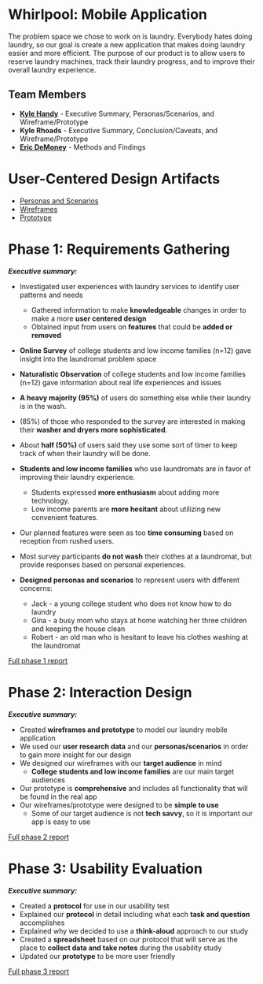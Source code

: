 # Whirlpool: Mobile Application

The problem space we chose to work on is laundry. Everybody hates doing laundry, so our goal is create a new application that makes doing laundry easier and more efficient. The purpose of our product is to allow users to reserve laundry machines, track their laundry progress, and to improve their overall laundry experience.

## Team Members

* [**Kyle Handy**](https://usabilityengineering.github.io/ux-portfolio-khandy7/) - Executive Summary, Personas/Scenarios, and Wireframe/Prototype
* **Kyle Rhoads** - Executive Summary, Conclusion/Caveats, and Wireframe/Prototype
* [**Eric DeMoney**](https://usabilityengineering.github.io/ux-portfolio-erdemoney/) - Methods and Findings

# User-Centered Design Artifacts

* [Personas and Scenarios](personas-scenarios.md)
* [Wireframes](wireframes.md)
* [Prototype](https://xd.adobe.com/view/72935f84-d459-4b12-a4e3-f2c125af0e65-27c0/)

# Phase 1: Requirements Gathering

**_Executive summary:_**
* Investigated user experiences with laundry services to identify user patterns and needs
     * Gathered information to make **knowledgeable** changes in order to make a more **user centered design**
     * Obtained input from users on **features** that could be **added or removed**
     
* **Online Survey** of college students and low income families (n=12) gave insight into the laundromat problem space
* **Naturalistic Observation** of college students and low income families (n=12) gave information about real life experiences and issues
* **A heavy majority (95%)** of users do something else while their laundry is in the wash.
* (85%) of those who responded to the survey are interested in making their **washer and dryers more sophisticated**.
* About **half (50%)** of users said they use some sort of timer to keep track of when their laundry will be done.
* **Students and low income families** who use laundromats are in favor of improving their laundry experience.
    * Students expressed **more enthusiasm** about adding more technology.
    * Low income parents are **more hesitant** about utilizing new convenient features. 
* Our planned features were seen as too **time consuming** based on reception from rushed users.
* Most survey participants **do not wash** their clothes at a laundromat, but provide responses based on personal experiences.
* **Designed personas and scenarios** to represent users with different concerns:
   * Jack - a young college student who does not know how to do laundry
   * Gina - a busy mom who stays at home watching her three children and keeping the house clean
   * Robert - an old man who is hesitant to leave his clothes washing at the laundromat


[Full phase 1 report](phase1/)

# Phase 2: Interaction Design

**_Executive summary:_**
* Created **wireframes and prototype** to model our laundry mobile application
* We used our **user research data** and our **personas/scenarios** in order to gain more insight for our design
* We designed our wireframes with our **target audience** in mind
    * **College students and low income families** are our main target audiences
* Our prototype is **comprehensive** and includes all functionality that will be found in the real app
* Our wireframes/prototype were designed to be **simple to use**
    * Some of our target audience is not **tech savvy**, so it is important our app is easy to use

[Full phase 2 report](phase2/)

# Phase 3: Usability Evaluation

**_Executive summary:_**
* Created a **protocol** for use in our usability test
* Explained our **protocol** in detail including what each **task and question** accomplishes
* Explained why we decided to use a **think-aloud** approach to our study
* Created a **spreadsheet** based on our protocol that will serve as the place to **collect data and take notes** during the usability study
* Updated our **prototype** to be more user friendly

[Full phase 3 report](phase3/)
